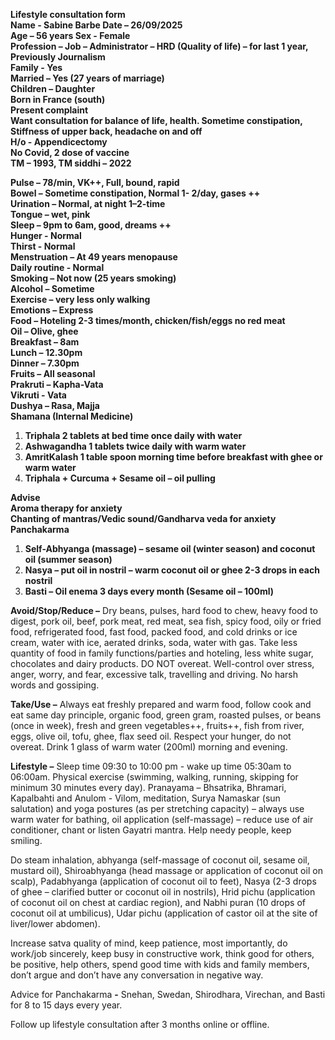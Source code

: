 **Lifestyle consultation form**  
**Name	\- Sabine Barbe					Date – 26/09/2025**  
**Age – 56 years						Sex \- Female**  
**Profession – Job – Administrator – HRD (Quality of life) – for last 1 year, Previously Journalism**  
**Family	 \- Yes**							  
**Married – Yes (27 years of marriage)**  
**Children – Daughter**  
**Born in France (south)**   
**Present complaint**  
**Want consultation for balance of life, health. Sometime constipation, Stiffness of upper back, headache on and off**  
**H/o \- Appendicectomy**  
**No Covid, 2 dose of vaccine**   
**TM – 1993, TM siddhi – 2022**

**Pulse – 78/min, VK++, Full, bound, rapid**		  
**Bowel – Sometime constipation, Normal 1- 2/day, gases \++**  
**Urination – Normal, at night 1–2-time**		  
**Tongue – wet, pink**  
**Sleep – 9pm to 6am, good, dreams \++**  
**Hunger \- Normal**  
**Thirst \- Normal**					  
**Menstruation – At 49 years menopause**  
**Daily routine \- Normal**  
**Smoking – Not now (25 years smoking)**  
**Alcohol – Sometime**  
**Exercise – very less only walking**			  
**Emotions – Express**  
**Food – Hoteling 2-3 times/month, chicken/fish/eggs no red meat**  
**Oil – Olive, ghee**  
**Breakfast – 8am**  
**Lunch – 12.30pm**   
**Dinner – 7.30pm**  
**Fruits – All seasonal**  
**Prakruti – Kapha-Vata**			  
**Vikruti \- Vata**  
**Dushya – Rasa, Majja**  
**Shamana (Internal Medicine)**

1. **Triphala 2 tablets at bed time once daily with water**  
2. **Ashwagandha 1 tablets twice daily with warm water**  
3. **AmritKalash 1 table spoon morning time before breakfast with ghee or warm water**  
4. **Triphala \+ Curcuma \+ Sesame oil – oil pulling**

**Advise**  
**Aroma therapy for anxiety**  
**Chanting of mantras/Vedic sound/Gandharva veda for anxiety**  
**Panchakarma**

1. **Self-Abhyanga (massage) – sesame oil (winter season) and coconut oil (summer season)**  
2. **Nasya – put oil in nostril – warm coconut oil or ghee 2-3 drops in each nostril**  
3. **Basti – Oil enema 3 days every month (Sesame oil – 100ml)** 

**Avoid/Stop/Reduce –** Dry beans, pulses, hard food to chew, heavy food to digest, pork oil, beef, pork meat, red meat, sea fish, spicy food, oily or fried food, refrigerated food, fast food, packed food, and cold drinks or ice cream, water with ice, aerated drinks, soda, water with gas. Take less quantity of food in family functions/parties and hoteling, less white sugar, chocolates and dairy products. DO NOT overeat. Well-control over stress, anger, worry, and fear, excessive talk, travelling and driving. No harsh words and gossiping.

**Take/Use –** Always eat freshly prepared and warm food, follow cook and eat same day principle, organic food, green gram, roasted pulses, or beans (once in week), fresh and green vegetables++, fruits++, fish from river, eggs, olive oil, tofu, ghee, flax seed oil. Respect your hunger, do not overeat. Drink 1 glass of warm water (200ml) morning and evening.

**Lifestyle –** Sleep time 09:30 to 10:00 pm \- wake up time 05:30am to 06:00am. Physical exercise (swimming, walking, running, skipping for minimum 30 minutes every day). Pranayama – Bhsatrika, Bhramari, Kapalbahti and Anulom \- Vilom, meditation, Surya Namaskar (sun salutation) and yoga postures (as per stretching capacity) – always use warm water for bathing, oil application (self-massage) – reduce use of air conditioner, chant or listen Gayatri mantra. Help needy people, keep smiling. 

Do steam inhalation, abhyanga (self-massage of coconut oil, sesame oil, mustard oil), Shiroabhyanga (head massage or application of coconut oil on scalp), Padabhyanga (application of coconut oil to feet), Nasya (2-3 drops of ghee – clarified butter or coconut oil in nostrils), Hrid pichu (application of coconut oil on chest at cardiac region),  and Nabhi puran (10 drops of coconut oil at umbilicus), Udar pichu (application of castor oil at the site of liver/lower abdomen).

Increase satva quality of mind, keep patience, most importantly, do work/job sincerely, keep busy in constructive work, think good for others, be positive, help others, spend good time with kids and family members, don’t argue and don’t have any conversation in negative way.

Advice for Panchakarma **\-** Snehan, Swedan, Shirodhara, Virechan, and Basti for 8 to 15 days every year. 

Follow up lifestyle consultation after 3 months online or offline.   
